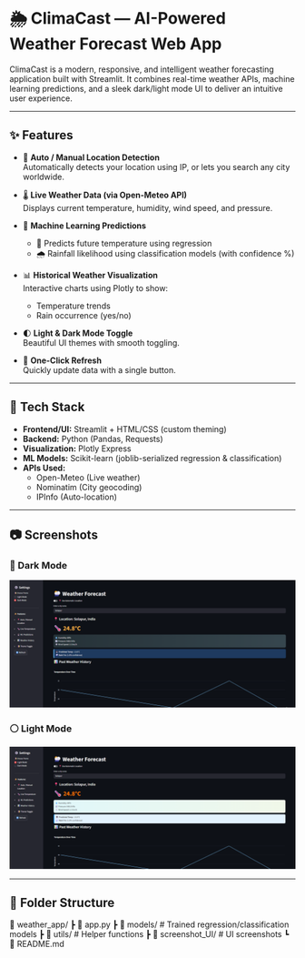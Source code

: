 # 🌦️ ClimaCast — AI-Powered Weather Forecast Web App

ClimaCast is a modern, responsive, and intelligent weather forecasting application built with Streamlit. It combines real-time weather APIs, machine learning predictions, and a sleek dark/light mode UI to deliver an intuitive user experience.

---

## ✨ Features

- 📍 **Auto / Manual Location Detection**  
  Automatically detects your location using IP, or lets you search any city worldwide.

- 🌡️ **Live Weather Data (via Open-Meteo API)**  
  Displays current temperature, humidity, wind speed, and pressure.

- 🤖 **Machine Learning Predictions**  
  - 🔮 Predicts future temperature using regression  
  - 🌧️ Rainfall likelihood using classification models (with confidence %)

- 📊 **Historical Weather Visualization**  
  Interactive charts using Plotly to show:  
  - Temperature trends  
  - Rain occurrence (yes/no)

- 🌓 **Light & Dark Mode Toggle**  
  Beautiful UI themes with smooth toggling.

- 🔄 **One-Click Refresh**  
  Quickly update data with a single button.

---

## 🚀 Tech Stack

- **Frontend/UI:** Streamlit + HTML/CSS (custom theming)
- **Backend:** Python (Pandas, Requests)
- **Visualization:** Plotly Express
- **ML Models:** Scikit-learn (joblib-serialized regression & classification)
- **APIs Used:**
  - Open-Meteo (Live weather)
  - Nominatim (City geocoding)
  - IPInfo (Auto-location)

---

## 📷 Screenshots

### 🔵 Dark Mode
![Dark Mode](screenshot_UI/dark_mode.png)

### ⚪ Light Mode
![Light Mode](screenshot_UI/light_mode.png)

---

## 📂 Folder Structure
📁 weather_app/
┣ 📄 app.py
┣ 📁 models/ # Trained regression/classification models
┣ 📁 utils/ # Helper functions
┣ 📁 screenshot_UI/ # UI screenshots
┗ 📄 README.md
